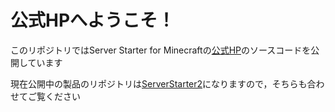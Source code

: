 # 公式HPへようこそ！

このリポジトリではServer Starter for Minecraftの[公式HP](https://Server-Starter-for-Minecraft.github.io/)のソースコードを公開しています

現在公開中の製品のリポジトリは[ServerStarter2](https://github.com/Server-Starter-for-Minecraft/ServerStarter2)になりますので，そちらも合わせてご覧ください
